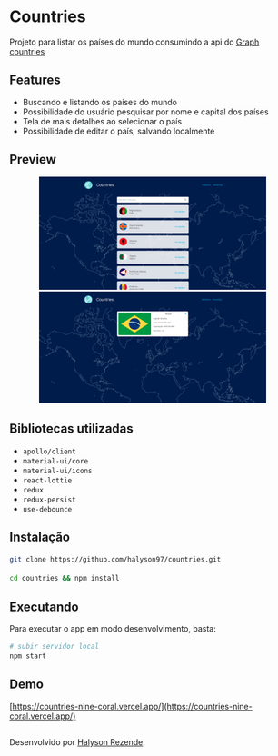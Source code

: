 # Countries
Projeto para listar os países do mundo consumindo a api do [Graph countries](https://github.com/lennertVanSever/graphcountries)

## Features
- Buscando e listando os países do mundo
- Possibilidade do usuário pesquisar por nome e capital dos países
- Tela de mais detalhes ao selecionar o país
- Possibilidade de editar o país, salvando localmente

## Preview

<p align="center">
  <img src="https://raw.githubusercontent.com/halyson97/countries/main/public/images/preview/home.png"   width="400">
  <img src="https://raw.githubusercontent.com/halyson97/countries/main/public/images/preview/about.png" width="400">
 </p>

## Bibliotecas utilizadas

- `apollo/client`
- `material-ui/core`
- `material-ui/icons`
- `react-lottie`
- `redux`
- `redux-persist`
- `use-debounce`


## Instalação
```bash
git clone https://github.com/halyson97/countries.git

cd countries && npm install
```

## Executando
Para executar o app em modo desenvolvimento, basta:

```bash
# subir servidor local
npm start
```

## Demo

[https://countries-nine-coral.vercel.app/](https://countries-nine-coral.vercel.app/)


## 
Desenvolvido por [Halyson Rezende](https://github.com/halyson97).
